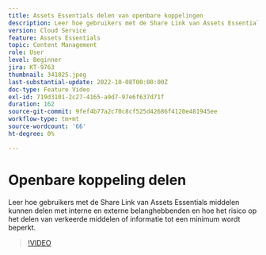 ```yaml
---
title: Assets Essentials delen van openbare koppelingen
description: Leer hoe gebruikers met de Share Link van Assets Essentials elementen kunnen delen met interne en externe belanghebbenden en hoe het risico op het delen van verkeerde elementen tot een minimum wordt beperkt... (Beschrijvingen moeten tussen 60 en 160 tekens lang zijn)
version: Cloud Service
feature: Assets Essentials
topic: Content Management
role: User
level: Beginner
jira: KT-9763
thumbnail: 341025.jpeg
last-substantial-update: 2022-10-08T00:00:00Z
doc-type: Feature Video
exl-id: 719d3101-2c27-4165-a9d7-97e6f637d71f
duration: 162
source-git-commit: 9fef4b77a2c70c8cf525d42686f4120e481945ee
workflow-type: tm+mt
source-wordcount: '66'
ht-degree: 0%

---
```


# Openbare koppeling delen

Leer hoe gebruikers met de Share Link van Assets Essentials middelen kunnen delen met interne en externe belanghebbenden en hoe het risico op het delen van verkeerde middelen of informatie tot een minimum wordt beperkt.

>[!VIDEO](https://video.tv.adobe.com/v/341025?quality=12&learn=on)
